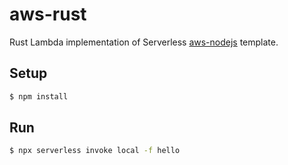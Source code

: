 # aws-rust

Rust Lambda implementation of Serverless [aws-nodejs](https://github.com/serverless/serverless/tree/fc8c864c3b6d8e74137b3c42d5799ea105d4bac7/lib/plugins/create/templates/aws-nodejs) template.

## Setup

```bash
$ npm install
```

## Run

```bash
$ npx serverless invoke local -f hello
```
